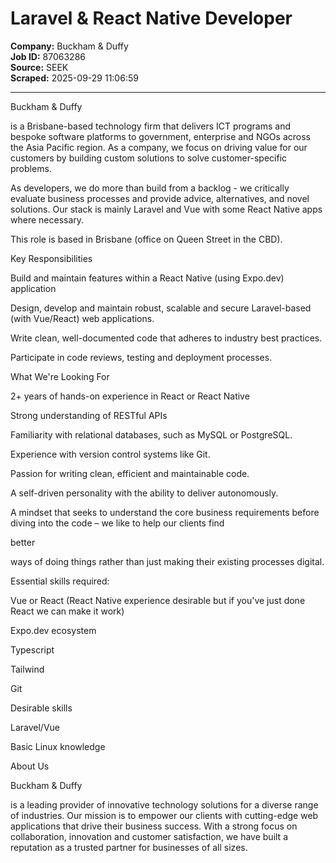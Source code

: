 # Laravel & React Native Developer

**Company:** Buckham & Duffy  
**Job ID:** 87063286  
**Source:** SEEK  
**Scraped:** 2025-09-29 11:06:59

---

Buckham & Duffy

is a Brisbane-based technology firm that delivers ICT programs and bespoke software platforms to government, enterprise and NGOs across the Asia Pacific region. As a company, we focus on driving value for our customers by building custom solutions to solve customer-specific problems.

As developers, we do more than build from a backlog - we critically evaluate business processes and provide advice, alternatives, and novel solutions. Our stack is mainly Laravel and Vue with some React Native apps where necessary.

This role is based in Brisbane (office on Queen Street in the CBD).

Key Responsibilities

Build and maintain features within a React Native (using Expo.dev) application

Design, develop and maintain robust, scalable and secure Laravel-based (with Vue/React) web applications.

Write clean, well-documented code that adheres to industry best practices.

Participate in code reviews, testing and deployment processes.

What We're Looking For

2+ years of hands-on experience in React or React Native

Strong understanding of RESTful APIs

Familiarity with relational databases, such as MySQL or PostgreSQL.

Experience with version control systems like Git.

Passion for writing clean, efficient and maintainable code.

A self-driven personality with the ability to deliver autonomously.

A mindset that seeks to understand the core business requirements before diving into the code – we like to help our clients find

better

ways of doing things rather than just making their existing processes digital.

Essential skills required:

Vue or React (React Native experience desirable but if you've just done React we can make it work)

Expo.dev ecosystem

Typescript

Tailwind

Git

Desirable skills

Laravel/Vue

Basic Linux knowledge

About Us

Buckham & Duffy

is a leading provider of innovative technology solutions for a diverse range of industries. Our mission is to empower our clients with cutting-edge web applications that drive their business success. With a strong focus on collaboration, innovation and customer satisfaction, we have built a reputation as a trusted partner for businesses of all sizes.
